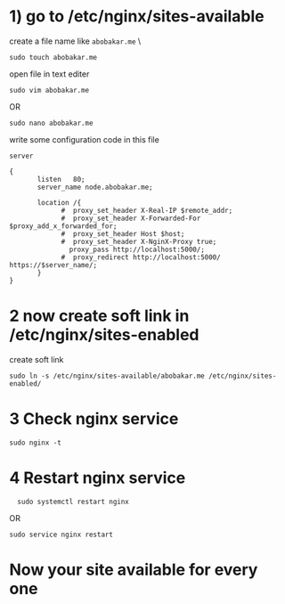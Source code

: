 # 1) go to /etc/nginx/sites-available 
 create a file name like `abobakar.me` \
 ```
 sudo touch abobakar.me
 ```
 open file in text editer
 ```
 sudo vim abobakar.me
 ```
 OR 
 ```
 sudo nano abobakar.me
 ```
 write some configuration code in this file
 ```
server  

{ 
        listen   80; 
        server_name node.abobakar.me; 
 
        location /{ 
              #  proxy_set_header X-Real-IP $remote_addr; 
              #  proxy_set_header X-Forwarded-For $proxy_add_x_forwarded_for; 
              #  proxy_set_header Host $host; 
              #  proxy_set_header X-NginX-Proxy true; 
                proxy_pass http://localhost:5000/; 
              #  proxy_redirect http://localhost:5000/ https://$server_name/; 
        } 
}

 ```


# 2 now create soft link in /etc/nginx/sites-enabled 

create soft link
```
sudo ln -s /etc/nginx/sites-available/abobakar.me /etc/nginx/sites-enabled/
```
# 3 Check nginx service
```
sudo nginx -t
```
# 4 Restart nginx service
```
  sudo systemctl restart nginx
  ```
  OR 
  ```
  sudo service nginx restart
  ```
  # Now your site available for every one